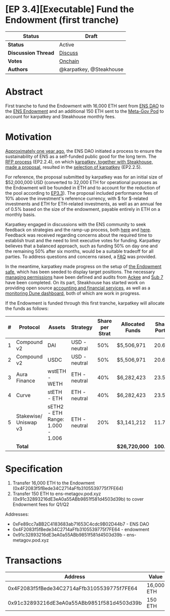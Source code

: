 # [EP 3.4][Executable] Fund the Endowment (first tranche)

| **Status**            | Draft              |
| --------------------- | ----------------------------------- |
| **Status** | Active |
| **Discussion Thread** | [Discuss](https://discuss.ens.domains/t/endowment-initiation/15952/1) |
| **Votes**             | [Onchain](https://www.tally.xyz/gov/ens/proposal/90786656233306599444783442367171420493182391933134906270328139870999449830964)                |
| **Authors**             | @karpatkey, @Steakhouse                |

# Abstract

First tranche to fund the Endowment with 16,000 ETH sent from [ENS DAO](https://etherscan.io/address/0xfe89cc7abb2c4183683ab71653c4cdc9b02d44b7) to the [ENS Endowment](https://etherscan.io/address/0x4F2083f5fBede34C2714aFfb3105539775f7FE64) and an additional 150 ETH sent to the [Meta-Gov Pod](https://etherscan.io/address/0x91c32893216dE3eA0a55ABb9851f581d4503d39b) to account for karpatkey and Steakhouse monthly fees.

            
# Motivation

[Approximately one year ago](https://discuss.ens.domains/t/an-ens-endaoment/11756), the ENS DAO initiated a process to ensure the sustainability of ENS as a self-funded public good for the long term. The [RFP process](https://discuss.ens.domains/t/ep2-2-4-social-rfp-ens-endowment/14069) (EP2.2.4), on which [karpatkey, together with Steakhouse, made a proposal](https://discuss.ens.domains/t/updated-endaoment-proposal-karpatkey-steakhouse-financial/14799), resulted in the [selection of  karpatkey](https://discuss.ens.domains/t/social-ep2-2-5-selection-of-an-ens-endowment-fund-manager/15188) (EP2.2.5).

For reference, the proposal submitted by karpatkey was for an initial size of \$52,000,000 USD (converted to 32,000 ETH for operational purposes as the Endowment will be founded in ETH and to account for the reduction of the pool according to [EP3.3](https://discuss.ens.domains/t/ep3-3-executable-sell-eth-into-usdc/15906)). The proposal included performance fees of 10% above the investment's reference currency, with $ for $-related investments and ETH for ETH-related investments, as well as an annual fee of 0.5% based on the size of the endowment, payable entirely in ETH on a monthly basis.

Karpatkey engaged in discussions with the ENS community to seek feedback on strategies and the ramp-up process, both [here](https://discuss.ens.domains/t/social-endowment-initial-conditions-required-steps/15684) and [here](https://discuss.ens.domains/t/endowment-initiation/15952). Feedback was received regarding concerns about the required time to establish trust and the need to limit executive votes for funding. Karpatkey believes that a balanced approach, such as funding 50% on day one and the remaining 50% after six months, would be a suitable tradeoff for all parties. To address questions and concerns raised, a [FAQ](https://discuss.ens.domains/t/endowment-frequently-asked-questions-faq/16228) was provided.

In the meantime, karpatkey made progress on the setup of [the Endowment safe](https://etherscan.io/address/0x4F2083f5fBede34C2714aFfb3105539775f7FE64), which has been seeded to display target positions. The necessary [managing permissions](https://docs.google.com/document/d/11xrliJIveXO6C6twYOrnGJ5QUW0Apr1LCcDY8hOfpuo/edit) have been defined and audits from [Ackee](https://github.com/gnosis/zodiac-modifier-roles/blob/main/packages/evm/docs/ZodiacModifierRolesJanuary2023abch.pdf) and [Sub 7](https://github.com/gnosis/zodiac-modifier-roles/blob/main/packages/evm/docs/ZodiacModifierRolesJanuary2023sub7.pdf) have been completed. On its part, Steakhouse has started work on providing open source [accounting and financial services](https://docs.google.com/document/d/1xS4nXx1G0QCjFS-VdG5yVmVoMa5t1q9_dFZ9N4wGSJ8/edit?usp=sharing), as well as a [monitoring Dune dashboard](https://dune.com/steakhouse/ens-steakhouse), both of which are work in progress.

If the Endowment is funded through this first tranche, karpatkey will allocate the funds as follows:

|#|Protocol|Assets|Strategy|Share per Strat|Allocated Funds|Share of Portfolio|Proj. APR |Proj. Rev|Pool TVL <br>(MM)|
|---|---|---|---|---|---|---|---|---|---|
|1|Compound v2|DAI|USD - neutral|50%|$5,506,971|20.61%|2.21%|$121,704|$560|
|2|Compound v2|USDC|USD - neutral|50%|$5,506,971|20.61%|2.16%|$118,951|$637|
|3|Aura Finance|wstETH - WETH|ETH - neutral|40%|$6,282,423|23.51%|10.38%|$652,116|$208|
|4|Curve|stETH - ETH|ETH - neutral|40%|$6,282,423|23.51%|5.38%|$337,994|$1,653|
|5|Stakewise/ Uniswap v3|sETH2 - ETH Range: 1.000 - 1.006|ETH - neutral|20%|$3,141,212|11.76%|12.77%|$401,133|$65|
||**Total**||||**$26,720,000**|**100.00%**|**6.11%**|**$1,631,897**||




# Specification

 1. Transfer 16,000 ETH to the Endowment (0x4F2083f5fBede34C2714aFfb3105539775f7FE64)
 2. Transfer 150 ETH to ens-metagov.pod.xyz (0x91c32893216dE3eA0a55ABb9851f581d4503d39b) to cover Endowment fees for Q1/Q2

Addresses:
 - 0xFe89cc7aBB2C4183683ab71653C4cdc9B02D44b7 - ENS DAO
 - 0x4F2083f5fBede34C2714aFfb3105539775f7FE64 - endowment 
 - 0x91c32893216dE3eA0a55ABb9851f581d4503d39b  - ens-metagov.pod.xyz

# Transactions

|Address|Value|Function|Argument|Value|
| --- | --- | --- | --- | --- |
|0x4F2083f5fBede34C2714aFfb3105539775f7FE64| 16,000 ETH
|0x91c32893216dE3eA0a55ABb9851f581d4503d39b| 150 ETH
